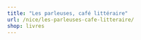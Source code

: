 ```yaml
---
title: "Les parleuses, café littéraire"
url: /nice/les-parleuses-cafe-litteraire/
shop: livres
---
```

